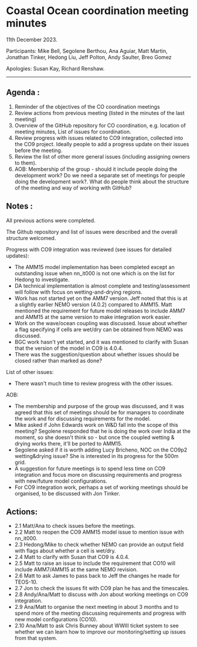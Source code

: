 # Coastal Ocean coordination meeting minutes

11th December 2023.

Participants: Mike Bell, Segolene Berthou, Ana Aguiar, Matt Martin, Jonathan Tinker, Hedong Liu, Jeff Polton, Andy Saulter, Breo Gomez

Apologies: Susan Kay, Richard Renshaw.

----------

## Agenda :
1. Reminder of the objectives of the CO coordination meetings
1.	Review actions from previous meeting (listed in the minutes of the last meeting)
1.	Overview of the GitHub repository for CO coordination, e.g. location of meeting minutes, List of issues for coordination.
1.	Review progress with issues related to CO9 integration, collected into the CO9 project. Ideally people to add a progress update on their issues before the meeting.
1.	Review the list of other more general issues (including assigning owners to them).
1.	AOB: Membership of the group - should it include people doing the development work? Do we need a separate set of meetings for people doing the development work?. What do people think about the structure of the meeting and way of working with GitHub?


## Notes :

All previous actions were completed.

The Github repository and list of issues were described and the overall structure welcomed.

Progress with CO9 integration was reviewed (see issues for detailed updates):
- The AMM15 model implementation has been completed except an outstanding issue when nn_it000 is not one which is on the list for Hedong to investigate.
- DA technical implementation is almost complete and testing/assessment will follow with focus on wetting-and-drying regions.
- Work has not started yet on the AMM7 version. Jeff noted that this is at a slightly earlier NEMO version (4.0.2) compared to AMM15. Matt mentioned the requirement for future model releases to include AMM7 and AMM15 at the same version to make integration work easier.
- Work on the wave/ocean coupling was discussed. Issue about whether a flag specifying if cells are wet/dry can be obtained from NEMO was discussed.
- BGC work hasn't yet started, and it was mentioned to clarify with Susan that the version of the model in CO9 is 4.0.4.
- There was the suggestion/question about whether issues should be closed rather than marked as done?

List of other issues:
- There wasn't much time to review progress with the other issues.

AOB:
- The membership and purpose of the group was discussed, and it was agreed that this set of meetings should be for managers to coordinate the work and for discussing requirements for the model.
- Mike asked if John Edwards work on W&D fall into the scope of this meeting? Segolene responded that he is doing the work over India at the moment, so she doesn't think so - but once the coupled wetting & drying works there, it'll be ported to AMM15.
- Segolene asked if it is worth adding Lucy Bricheno, NOC on the CO9p2 wetting&drying issue? She is interested in its progress for the 500m grid.
- A suggestion for future meetings is to spend less time on CO9 integration and focus more on discussing requirements and progress with new/future model configurations.
- For CO9 integration work, perhaps a set of working meetings should be organised, to be discussed with Jon Tinker.


## Actions:
   - 2.1 Matt/Ana to check issues before the meetings.
   - 2.2 Matt to reopen the CO9 AMM15 model issue to mention issue with nn_it000.
   - 2.3 Hedong/Mike to check whether NEMO can provide an output field with flags about whether a cell is wet/dry.
   - 2.4 Matt to clarify with Susan that CO9 is 4.0.4.
   - 2.5 Matt to raise an issue to include the requirement that CO10 will include AMM7/AMM15 at the same NEMO revision.
   - 2.6 Matt to ask James to pass back to Jeff the changes he made for TEOS-10.
   - 2.7 Jon to check the issues fit with CO9 plan he has and the timescales.
   - 2.8 Andy/Ana/Matt to discuss with Jon about working meetings on CO9 integration.
   - 2.9 Ana/Matt to organise the next meeting in about 3 months and to spend more of the meeting discussing requirements and progress with new model configurations (CO10).
   - 2.10 Ana/Matt to ask Chris Bunney about WWIII ticket system to see whether we can learn how to improve our monitoring/setting up issues from that system.
